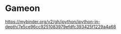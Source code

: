 # Gameon
https://mybinder.org/v2/gh/ipython/ipython-in-depth/7e5ce96cc9251083979efdfc393425f1229a4a68
